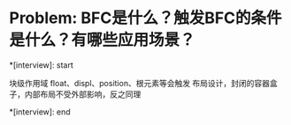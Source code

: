 # Problem: BFC是什么？触发BFC的条件是什么？有哪些应用场景？

*[interview]: start

块级作用域
float、displ、position、根元素等会触发
布局设计，封闭的容器盒子，内部布局不受外部影响，反之同理

*[interview]: end
